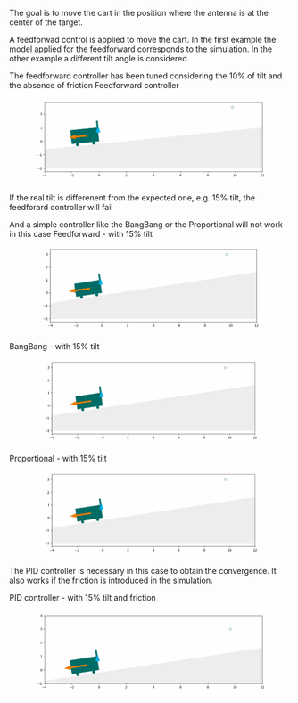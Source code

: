 The goal is to move the cart in the position where the antenna is at the center of the target.

A feedforwad control is applied to move the cart.
In the first example the model applied for the feedforward corresponds to the simulation.
In the other example a different tilt angle is considered.

The feedforward controller has been tuned considering the 10% of tilt and the absence of friction
Feedforward controller 
![alt text](https://github.com/marcobiasizzo/ConTest/blob/master/Figures/1_exact_tilt_no_friction_ff.gif)

If the real tilt is differenent from the expected one, e.g. 15% tilt, the feedforard controller will fail

And a simple controller like the BangBang or the Proportional will not work in this case
Feedforward - with 15% tilt
![alt text](https://github.com/marcobiasizzo/ConTest/blob/master/Figures/2_wrong_tilt_no_friction_ff.gif)

BangBang - with 15% tilt
![alt text](https://github.com/marcobiasizzo/ConTest/blob/master/Figures/3_wrong_tilt_no_friction_bb.gif)

Proportional - with 15% tilt
![alt text](https://github.com/marcobiasizzo/ConTest/blob/master/Figures/4_wrong_tilt_no_friction_P.gif)

The PID controller is necessary in this case to obtain the convergence.
It also works if the friction is introduced in the simulation.

PID controller - with 15% tilt and friction
![alt text](https://github.com/marcobiasizzo/ConTest/blob/master/Figures/7_wrong_tilt_friction_PID.gif)
